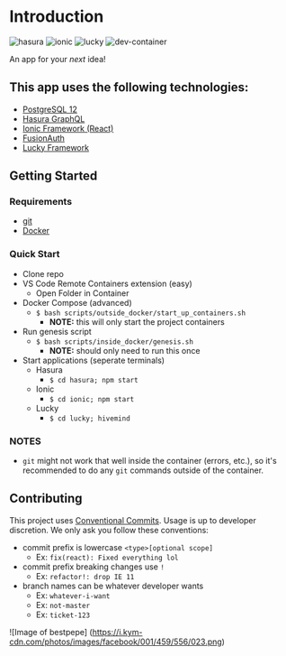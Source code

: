 # Introduction
![hasura](https://img.shields.io/github/workflow/status/mdwagner/next-great-idea/Hasura%20CI?label=hasura) ![ionic](https://img.shields.io/github/workflow/status/mdwagner/next-great-idea/Ionic%20CI?label=ionic) ![lucky](https://img.shields.io/github/workflow/status/mdwagner/next-great-idea/Lucky%20CI?label=lucky) ![dev-container](https://img.shields.io/github/workflow/status/mdwagner/next-great-idea/Docker%20CI?label=dev-container)

An app for your _next_ idea!

## This app uses the following technologies:
- [PostgreSQL 12](https://www.postgresql.org/docs/12/)
- [Hasura GraphQL](https://hasura.io/docs/1.0/graphql/manual/index.html)
- [Ionic Framework (React)](https://ionicframework.com/docs)
- [FusionAuth](https://fusionauth.io/docs/v1/tech/)
- [Lucky Framework](https://luckyframework.org/guides/getting-started/why-lucky)

## Getting Started

### Requirements
- [git](https://git-scm.com/)
- [Docker](https://www.docker.com/)

### Quick Start
- Clone repo
- VS Code Remote Containers extension (easy)
    - Open Folder in Container
- Docker Compose (advanced)
    - `$ bash scripts/outside_docker/start_up_containers.sh`
        - **NOTE:** this will only start the project containers
- Run genesis script
    - `$ bash scripts/inside_docker/genesis.sh`
        - **NOTE:** should only need to run this once
- Start applications (seperate terminals)
    - Hasura
        - `$ cd hasura; npm start`
    - Ionic
        - `$ cd ionic; npm start`
    - Lucky
        - `$ cd lucky; hivemind`

### NOTES
- `git` might not work that well inside the container (errors, etc.), so it's recommended to do any `git` commands outside of the container.

## Contributing
This project uses [Conventional Commits](https://www.conventionalcommits.org/en/v1.0.0/). Usage is up to developer discretion. We only ask you follow these conventions:
- commit prefix is lowercase `<type>[optional scope]`
    - Ex: `fix(react): Fixed everything lol`
- commit prefix breaking changes use `!`
    - Ex: `refactor!: drop IE 11`
- branch names can be whatever developer wants
    - Ex: `whatever-i-want`
    - Ex: `not-master`
    - Ex: `ticket-123`

![Image of bestpepe]
(https://i.kym-cdn.com/photos/images/facebook/001/459/556/023.png)

